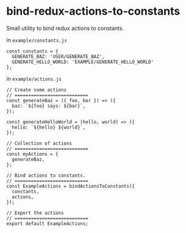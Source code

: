 # bind-redux-actions-to-constants
Small utility to bind redux actions to constants.


in `example/constants.js`
```
const constants = {
  GENERATE_BAZ: 'USER/GENERATE_BAZ',
  GENERATE_HELLO_WORLD: 'EXAMPLE/GENERATE_HELLO_WORLD'
};
```

in `example/actions.js`
```
// Create some actions
// ===========================
const generateBaz = ({ foo, bar }) => ({
  baz: `${foo} says: ${bar}`,
});

const generateHelloWorld = (hello, world) => ({
  hello: `${hello} ${world}`,
});

// Collection of actions
// ===========================
const myActions = {
  generateBaz,
};

// Bind actions to constants.
// ===========================
const ExampleActions = bindActionsToConstants({
  constants,
  actions,
});

// Export the actions
// ===========================
export default ExampleActions;
```
